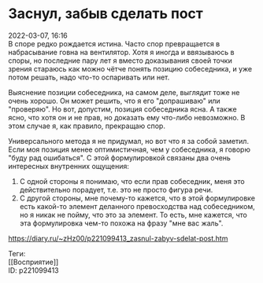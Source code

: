 Заснул, забыв сделать пост
===========================

   
 2022-03-07, 16:16   
  В споре редко рождается истина. Часто спор превращается в набрасывание говна на вентилятор. Хотя я иногда и ввязываюсь в споры, но последние пару лет я вместо доказывания своей точки зрения стараюсь как можно чётче понять позицию собеседника, и уже потом решать, надо что-то оспаривать или нет.   
   
 Выяснение позиции собеседника, на самом деле, выглядит тоже не очень хорошо. Он может решить, что я его "допрашиваю" или "проверяю". Но вот, допустим, позиция собеседника ясна. А также ясно, что хотя он и не прав, но доказать ему что-либо невозможно. В этом случае я, как правило, прекращаю спор.   
   
 Универсального метода я не придумал, но вот что я за собой заметил. Если моя позиция менее оптимистичная, чем у собеседника, я говорю "буду рад ошибаться". С этой формулировкой связаны два очень интересных внутренних ощущения:   
 1. С одной стороны я понимаю, что если прав собеседник, меня это действительно порадует, т.е. это не просто фигура речи.   
 2. С другой стороны, мне почему-то кажется, что в этой формулировке есть какой-то элемент деланного превосходства над собеседником, но я никак не пойму, что это за элемент. То есть, мне кажется, что эта формулировка чем-то похожа на фразу "мне вас жаль".   
    
 <https://diary.ru/~zHz00/p221099413_zasnul-zabyv-sdelat-post.htm>   
   
 Теги:   
 [[Восприятие]]   
 ID: p221099413